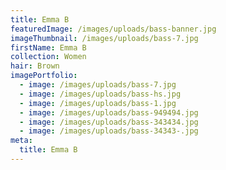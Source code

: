```yaml
---
title: Emma B
featuredImage: /images/uploads/bass-banner.jpg
imageThumbnail: /images/uploads/bass-7.jpg
firstName: Emma B
collection: Women
hair: Brown
imagePortfolio:
  - image: /images/uploads/bass-7.jpg
  - image: /images/uploads/bass-hs.jpg
  - image: /images/uploads/bass-1.jpg
  - image: /images/uploads/bass-949494.jpg
  - image: /images/uploads/bass-343434.jpg
  - image: /images/uploads/bass-34343-.jpg
meta:
  title: Emma B
---
```


